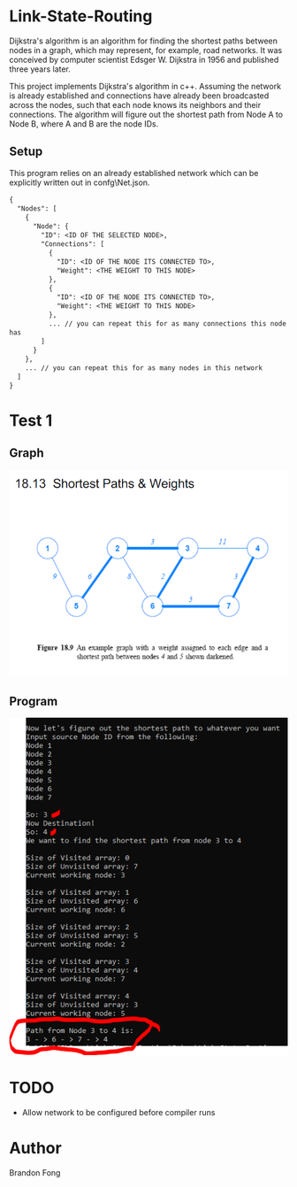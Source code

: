 # Link-State-Routing
Dijkstra's algorithm is an algorithm for finding the shortest paths between nodes in a graph, which may represent, for example, road networks. It was conceived by computer scientist Edsger W. Dijkstra in 1956 and published three years later.

This project implements Dijkstra's algorithm in c++.  Assuming the network is already established and connections have already been broadcasted across the nodes, such that each node knows its neighbors and their connections. The algorithm will figure out the shortest path from Node A to Node B, where A and B are the node IDs.

## Setup
This program relies on an already established network which can be explicitly written out in confg\Net.json.
```
{
  "Nodes": [
    {
      "Node": {
        "ID": <ID OF THE SELECTED NODE>,
        "Connections": [
          {
            "ID": <ID OF THE NODE ITS CONNECTED TO>,
            "Weight": <THE WEIGHT TO THIS NODE>
          },
          {
            "ID": <ID OF THE NODE ITS CONNECTED TO>,
            "Weight": <THE WEIGHT TO THIS NODE>
          },
          ... // you can repeat this for as many connections this node has
        ]
      }
    },
    ... // you can repeat this for as many nodes in this network
  ]
}
```
# Test 1
## Graph 
![Graph](https://github.com/BrandonMFong/Link-State-Routing/blob/main/res/LinkGraph.png)

## Program 
![Dijkstra program](https://github.com/BrandonMFong/Link-State-Routing/blob/main/res/PathFrom3To4.PNG)

# TODO
- Allow network to be configured before compiler runs

# Author
Brandon Fong
